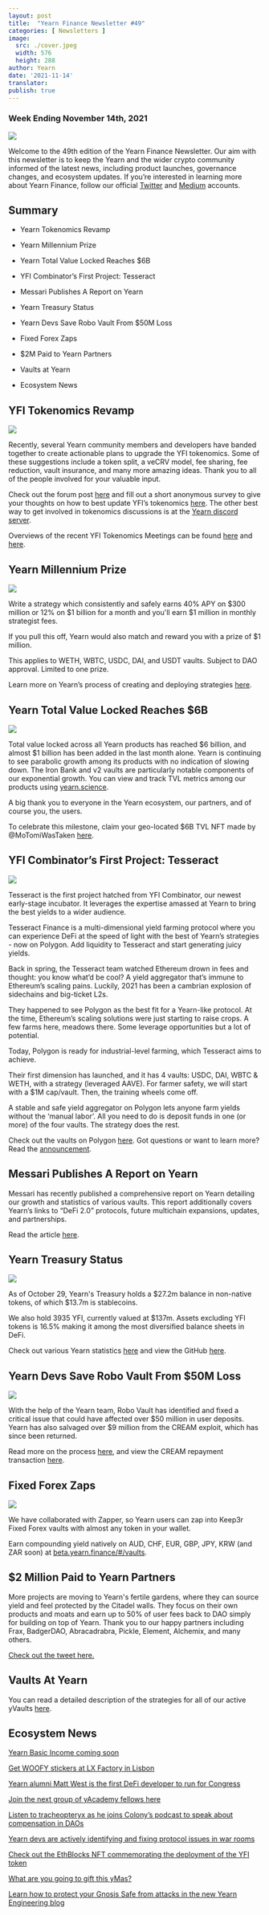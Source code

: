 ```yaml
---
layout: post
title:  "Yearn Finance Newsletter #49"
categories: [ Newsletters ]
image:
  src: ./cover.jpeg
  width: 576
  height: 288
author: Yearn
date: '2021-11-14'
translator:
publish: true
---
```



### Week Ending November 14th, 2021

![](/_posts/_newsletters/Yearn-Finance-Newsletter-49/image1.jpg)

Welcome to the 49th edition of the Yearn Finance Newsletter. Our aim with this newsletter is to keep the Yearn and the wider crypto community informed of the latest news, including product launches, governance changes, and ecosystem updates. If you’re interested in learning more about Yearn Finance, follow our official [Twitter](https://twitter.com/iearnfinance) and [Medium](https://medium.com/iearn) accounts.

## Summary

-   Yearn Tokenomics Revamp

-   Yearn Millennium Prize

-   Yearn Total Value Locked Reaches $6B

-   YFI Combinator’s First Project: Tesseract

-   Messari Publishes A Report on Yearn

-   Yearn Treasury Status

-   Yearn Devs Save Robo Vault From $50M Loss

-   Fixed Forex Zaps

-   $2M Paid to Yearn Partners

-   Vaults at Yearn

-   Ecosystem News


## YFI Tokenomics Revamp

![](/_posts/_newsletters/Yearn-Finance-Newsletter-49/image2.jpg)

Recently, several Yearn community members and developers have banded together to create actionable plans to upgrade the YFI tokenomics. Some of these suggestions include a token split, a veCRV model, fee sharing, fee reduction, vault insurance, and many more amazing ideas. Thank you to all of the people involved for your valuable input.

Check out the forum post [here](https://gov.yearn.finance/t/call-for-ideas-yfi-tokenomics-revamp/11573/1) and fill out a short anonymous survey to give your thoughts on how to best update YFI’s tokenomics [here](https://twitter.com/wot_is_goin_on/status/1457051296909959171?s=21). The other best way to get involved in tokenomics discussions is at the [Yearn discord server](https://discord.com/invite/A7VwrCCWDu).

Overviews of the recent YFI Tokenomics Meetings can be found [here](https://www.notion.so/Tokenomics-Event-4942f645a4a546669996fcc945403776) and [here](https://docs.google.com/document/d/1Xz_0Yi1LwdZZh2ry50v4w94qc-2h5QTiNkJpVF17daI/edit).

## Yearn Millennium Prize

![](/_posts/_newsletters/Yearn-Finance-Newsletter-49/image3.jpg)

Write a strategy which consistently and safely earns 40% APY on $300 million or 12% on $1 billion for a month and you'll earn $1 million in monthly strategist fees.

If you pull this off, Yearn would also match and reward you with a prize of $1 million.

This applies to WETH, WBTC, USDC, DAI, and USDT vaults. Subject to DAO approval. Limited to one prize.

Learn more on Yearn’s process of creating and deploying strategies [here](https://twitter.com/flashfish0x/status/1460246273488044036?s=21).

## Yearn Total Value Locked Reaches $6B

![](/_posts/_newsletters/Yearn-Finance-Newsletter-49/image4.jpg)

Total value locked across all Yearn products has reached $6 billion, and almost $1 billion has been added in the last month alone. Yearn is continuing to see parabolic growth among its products with no indication of slowing down. The Iron Bank and v2 vaults are particularly notable components of our exponential growth. You can view and track TVL metrics among our products using [yearn.science](https://yearn.science/). 

A big thank you to everyone in the Yearn ecosystem, our partners, and of course you, the users.

To celebrate this milestone, claim your geo-located $6B TVL NFT made by @MoTomiWasTaken [here](https://6b-pill.glitch.me/).

## YFI Combinator’s First Project: Tesseract

![](/_posts/_newsletters/Yearn-Finance-Newsletter-49/image5.jpg)

Tesseract is the first project hatched from YFI Combinator, our newest early-stage incubator. It leverages the expertise amassed at Yearn to bring the best yields to a wider audience.

Tesseract Finance is a multi-dimensional yield farming protocol where you can experience DeFi at the speed of light with the best of Yearn’s strategies - now on Polygon. Add liquidity to Tesseract and start generating juicy yields.

Back in spring, the Tesseract team watched Ethereum drown in fees and thought: you know what’d be cool? A yield aggregator that’s immune to Ethereum’s scaling pains. Luckily, 2021 has been a cambrian explosion of sidechains and big-ticket L2s. 

They happened to see Polygon as the best fit for a Yearn-like protocol. At the time, Ethereum’s scaling solutions were just starting to raise crops. A few farms here, meadows there. Some leverage opportunities but a lot of potential.

Today, Polygon is ready for industrial-level farming, which Tesseract aims to achieve. 

Their first dimension has launched, and it has 4 vaults: USDC, DAI, WBTC & WETH, with a strategy (leveraged AAVE). For farmer safety, we will start with a $1M cap/vault. Then, the training wheels come off.

A stable and safe yield aggregator on Polygon lets anyone farm yields without the ‘manual labor’. All you need to do is deposit funds in one (or more) of the four vaults. The strategy does the rest.

Check out the vaults on Polygon [here](https://tesr.finance/#/). Got questions or want to learn more? Read the [announcement](https://medium.com/tesseract-finance/the-genesis-of-tesseract-finance-9b73400a05b1).

## Messari Publishes A Report on Yearn

Messari has recently published a comprehensive report on Yearn detailing our growth and statistics of various vaults. This report additionally covers Yearn’s links to “DeFi 2.0” protocols, future multichain expansions, updates, and partnerships. 

Read the article [here](https://messari.io/article/yearning-for-yearn).

## Yearn Treasury Status

![](/_posts/_newsletters/Yearn-Finance-Newsletter-49/image6.jpg)

As of October 29, Yearn's Treasury holds a $27.2m balance in non-native tokens, of which $13.7m is stablecoins. 

We also hold 3935 YFI, currently valued at $137m. Assets excluding YFI tokens is 16.5% making it among the most diversified balance sheets in DeFi.

Check out various Yearn statistics [here](https://yearn.vision/) and view the GitHub [here](https://github.com/BobTheBuidler/yearn-exporter/tree/treasury).

## Yearn Devs Save Robo Vault From $50M Loss

![](/_posts/_newsletters/Yearn-Finance-Newsletter-49/image7.jpg)

With the help of the Yearn team, Robo Vault has identified and fixed a critical issue that could have affected over $50 million in user deposits. Yearn has also salvaged over $9 million from the CREAM exploit, which has since been returned.

Read more on the process [here](https://medium.com/@RoboVault/post-mortem-next-steps-3556820b7470), and view the CREAM repayment transaction [here](https://twitter.com/iearnfinance/status/1453681370698502148).

## Fixed Forex Zaps

![](/_posts/_newsletters/Yearn-Finance-Newsletter-49/image8.jpg)

We have collaborated with Zapper, so Yearn users can zap into Keep3r Fixed Forex vaults with almost any token in your wallet. 

Earn compounding yield natively on AUD, CHF, EUR, GBP, JPY, KRW (and ZAR soon) at [beta.yearn.finance/#/vaults](http://beta.yearn.finance/#/vaults).

## $2 Million Paid to Yearn Partners

More projects are moving to Yearn's fertile gardens, where they can source yield and feel protected by the Citadel walls. They focus on their own products and moats and earn up to 50% of user fees back to DAO simply for building on top of Yearn. Thank you to our happy partners including Frax, BadgerDAO, Abracadrabra, Pickle, Element, Alchemix, and many others.

[Check out the tweet here.](https://twitter.com/iearnfinance/status/1456736892376989697?s=21)

## Vaults At Yearn

You can read a detailed description of the strategies for all of our active yVaults [here](https://medium.com/yearn-state-of-the-vaults/the-vaults-at-yearn-9237905ffed3).

## Ecosystem News

[Yearn Basic Income coming soon](https://twitter.com/0x7171/status/1451584344213135392)

[Get WOOFY stickers at LX Factory in Lisbon](https://twitter.com/saltyfacu/status/1450786439306924036)

[Yearn alumni Matt West is the first DeFi developer to run for Congress](https://twitter.com/CoinDesk/status/1450218098246701056)

[Join the next group of yAcademy fellows here](https://twitter.com/iearnfinance/status/1450561465463672832)

[Listen to tracheopteryx as he joins Colony’s podcast to speak about compensation in DAOs](https://twitter.com/joincolony/status/1450159578268807169)

[Yearn devs are actively identifying and fixing protocol issues in war rooms](https://twitter.com/iearnfinance/status/1454092767580327938)

[Check out the EthBlocks NFT commemorating the deployment of the YFI token](https://twitter.com/iearnfinance/status/1459238290394009600?s=21)

[What are you going to gift this yMas?](https://twitter.com/y___gift/status/1459947639299051524?s=21)

[Learn how to protect your Gnosis Safe from attacks in the new Yearn Engineering blog](https://mirror.xyz/yearn-finance-engineering.eth/9uInM_sCrogPBs5qkFSNF6qe-32-0XLN5bty5wKLVqU)
